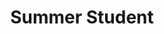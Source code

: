 ---
draft: false
name: "Nicolás Gaciño"
title: "Summer Student"
description: "T2K phenomenology with SuSA v2"
avatar: {
    src: "/visitor-photos/nico.avif",
    alt: "Nicolás Gaciño"
}
group: "EP-NU"
publishDate: "2022-11-08 15:39"
---